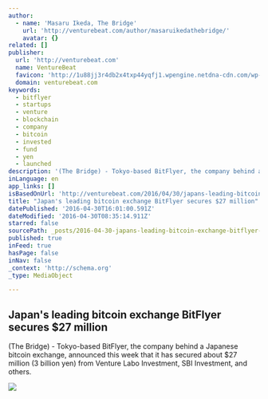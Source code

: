```yaml
---
author:
  - name: 'Masaru Ikeda, The Bridge'
    url: 'http://venturebeat.com/author/masaruikedathebridge/'
    avatar: {}
related: []
publisher:
  url: 'http://venturebeat.com'
  name: VentureBeat
  favicon: 'http://1u88jj3r4db2x4txp44yqfj1.wpengine.netdna-cdn.com/wp-content/themes/vbnews/img/favicon.ico'
  domain: venturebeat.com
keywords:
  - bitflyer
  - startups
  - venture
  - blockchain
  - company
  - bitcoin
  - invested
  - fund
  - yen
  - launched
description: '(The Bridge) - Tokyo-based BitFlyer, the company behind a Japanese bitcoin exchange, announced this week that it has secured about $27 million (3 billion yen) from Venture Labo Investment, SBI Investment, and others.'
inLanguage: en
app_links: []
isBasedOnUrl: 'http://venturebeat.com/2016/04/30/japans-leading-bitcoin-exchange-bitflyer-secures-27-million/'
title: "Japan's leading bitcoin exchange BitFlyer secures $27 million"
datePublished: '2016-04-30T16:01:00.591Z'
dateModified: '2016-04-30T08:35:14.911Z'
starred: false
sourcePath: _posts/2016-04-30-japans-leading-bitcoin-exchange-bitflyer-secures-dollar27-millio.md
published: true
inFeed: true
hasPage: false
inNav: false
_context: 'http://schema.org'
_type: MediaObject

---
```

<article style=""><h1>Japan's leading bitcoin exchange BitFlyer secures $27 million</h1><p>(The Bridge) - Tokyo-based BitFlyer, the company behind a Japanese bitcoin exchange, announced this week that it has secured about $27 million (3 billion yen) from Venture Labo Investment, SBI Investment, and others.</p><img src="http://1u88jj3r4db2x4txp44yqfj1.wpengine.netdna-cdn.com/wp-content/uploads/2015/11/Bitcoin-780x558.jpeg" /></article>